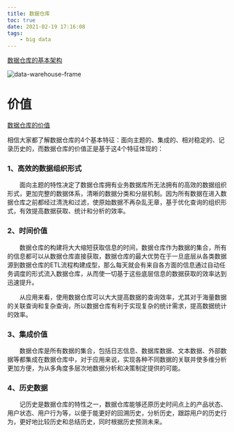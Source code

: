 ```yaml
---
title: 数据仓库
toc: true
date: 2021-02-19 17:16:08
tags:
	- big data
---
```


[数据仓库的基本架构](http://webdataanalysis.net/web-data-warehouse/data-warehouse-frame/)

![data-warehouse-frame](http://webdataanalysis.net/wp-content/uploads/2010/08/data-warehouse-frame.png)

# 价值

[数据仓库的价值](http://webdataanalysis.net/web-data-warehouse/value-of-data-warehouse/)

相信大家都了解数据仓库的4个基本特征：面向主题的、集成的、相对稳定的、记录历史的，而数据仓库的价值正是基于这4个特征体现的：

### 1、高效的数据组织形式

　　面向主题的特性决定了数据仓库拥有业务数据库所无法拥有的高效的数据组织形式，更加完整的数据体系，清晰的数据分类和分层机制。因为所有数据在进入数据仓库之前都经过清洗和过滤，使原始数据不再杂乱无章，基于优化查询的组织形式，有效提高数据获取、统计和分析的效率。

### 2、时间价值

　　数据仓库的构建将大大缩短获取信息的时间，数据仓库作为数据的集合，所有的信息都可以从数据仓库直接获取，数据仓库的最大优势在于一旦底层从各类数据源到数据仓库的ETL流程构建成型，那么每天就会有来自各方面的信息通过自动任务调度的形式流入数据仓库，从而使一切基于这些底层信息的数据获取的效率达到迅速提升。

　　从应用来看，使用数据仓库可以大大提高数据的查询效率，尤其对于海量数据的关联查询和复杂查询，所以数据仓库有利于实现复杂的统计需求，提高数据统计的效率。

### 3、集成价值

　　数据仓库是所有数据的集合，包括日志信息、数据库数据、文本数据、外部数据等都集成在数据仓库中，对于应用来说，实现各种不同数据的关联并使多维分析更加方便，为从多角度多层次地数据分析和决策制定提供的可能。

### 4、历史数据

　　记历史是数据仓库的特性之一，数据仓库能够还原历史时间点上的产品状态、用户状态、用户行为等，以便于能更好的回溯历史，分析历史，跟踪用户的历史行为，更好地比较历史和总结历史，同时根据历史预测未来。